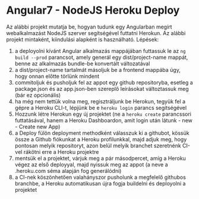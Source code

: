 # Angular7 - NodeJS Heroku Deploy

Az alábbi projekt mutatja be, hogyan tudunk egy Angularban megírt webalkalmazást NodeJS szerver segítségével futtatni Herokun. Az alábbi projekt mintaként, kiindulási alapként is használható. Lépések:

1. a deployolni kívánt Angular alkalmazás mappájában futtassuk le az `ng build --prod` parancsot, amely generál egy dist/project-name mappát, benne az alkalmazás bundle-be konvertált változatával
2. a dist/project-name tartalmát másoljuk be a frontend mappába úgy, hogy onnan előtte törlünk mindent
3. commitoljuk és pusholjuk fel az appot egy github repositoryba, esetleg a package.json és az app.json-ben szereplő leírásokat változtassuk meg (bár ez opcionális)
3. ha még nem tettük volna meg, regisztráljunk be Herokun, tegyük fel a gépre a Heroku CLI-t, lépjünk be e `heroku login` parancs segítségével
4. Hozzunk létre Herokun egy új projektet (ne a `heroku create` parancssori futtatásával, hanem a Heroku Dashboardon, amit login után látunk - new - Create new App)
5. a Deploy fülön deployment methodként válasszuk ki a githubot, kössük össze a Github fiókunkat a Heroku profilunkkal, majd adjuk meg, hogy pontosan melyik repositoryt, azon belül melyik branchet szeretnénk CI-vel rákötni erre a Heroku projektre
6. mentsük el a projektet, várjuk meg a pár másodpercet, amíg a Heroku végez az első deployyal, majd nyissuk meg az appot (a neve a <heroku-app-name>.heroku.com séma alapján fog generálódni)
7. a CI-nek köszönhetően valahányszor pusholunk a megfelelő githubos branchbe, a Heroku automatikusan újra fogja buildelni és deployolni a projektet
